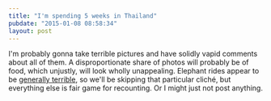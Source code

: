 ```yaml
---
title: "I'm spending 5 weeks in Thailand"
pubdate: "2015-01-08 08:58:34"
layout: post
---
```


I'm probably gonna take terrible pictures and have solidly vapid comments about all of them. A disproportionate share of photos will probably be of food, which unjustly, will look wholly unappealing. Elephant rides appear to be [generally terrible](https://www.google.com/search?espv=2&amp;q=elephant+ride+ethics), so we'll be skipping that particular cliché, but everything else is fair game for recounting.
Or I might just not post anything.